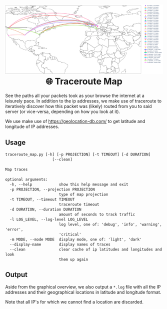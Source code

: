 <h1 align="center">
    <img src=".github/img/simple_map.png" alt="Example output map of script"/>
    <br/>
    🌐 Traceroute Map
</h1>

See the paths all your packets took as your browse the internet at a leisurely pace.
In addition to the ip addresses, we make use of traceroute to iteratively discover how this packet was (likely) routed
from you to said server (or vice-versa, depending on how you look at it).

We use make use of https://geolocation-db.com/ to get latitude and longitude of IP addresses.

## Usage

    traceroute_map.py [-h] [-p PROJECTION] [-t TIMEOUT] [-d DURATION]
                         [--clean]

    Map traces

    optional arguments:
      -h, --help            show this help message and exit
      -p PROJECTION, --projection PROJECTION
                            type of map projection
      -t TIMEOUT, --timeout TIMEOUT
                            traceroute timeout
      -d DURATION, --duration DURATION
                            amount of seconds to track traffic
      -l LOG_LEVEL, --log-level LOG_LEVEL
                            log level, one of: 'debug', 'info', 'warning', 'error',
                            'critical'
      -m MODE, --mode MODE  display mode, one of: 'light', 'dark'
      --display-name        display names of traces
      --clean               clear cache of ip latitudes and longitudes and look
                            them up again

## Output

Aside from the graphical overview, we also output a `*.log` file with all the IP addresses and their geographical
locations in latitude and longitude format.

Note that all IP's for which we cannot find a location are discarded.
